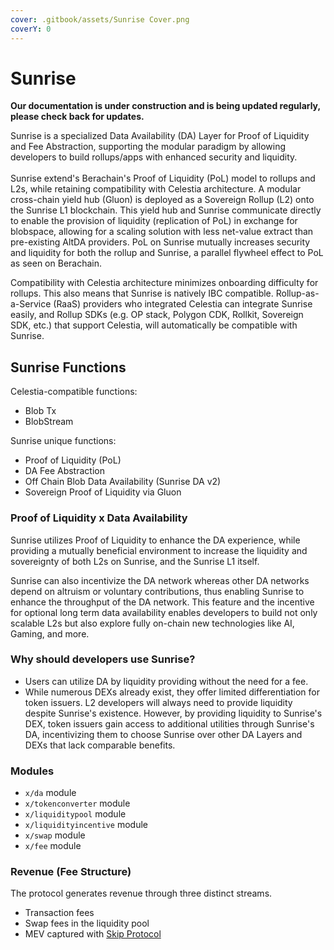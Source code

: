 ```yaml
---
cover: .gitbook/assets/Sunrise Cover.png
coverY: 0
---
```


# Sunrise

**Our documentation is under construction and is being updated regularly, please check back for updates.**

Sunrise is a specialized Data Availability (DA) Layer for Proof of Liquidity and Fee Abstraction, supporting the modular paradigm by allowing developers to build rollups/apps with enhanced security and liquidity.\
\
Sunrise extend's Berachain's Proof of Liquidity (PoL) model to rollups and L2s, while retaining compatibility with Celestia architecture. A modular cross-chain yield hub (Gluon) is deployed as a Sovereign Rollup (L2) onto the Sunrise L1 blockchain. This yield hub and Sunrise communicate directly to enable the provision of liquidity (replication of PoL) in exchange for blobspace, allowing for a scaling solution with less net-value extract than pre-existing AltDA providers. PoL on Sunrise mutually increases security and liquidity for both the rollup and Sunrise, a parallel flywheel effect to PoL as seen on Berachain.

Compatibility with Celestia architecture minimizes onboarding difficulty for rollups. This also means that Sunrise is natively IBC compatible. Rollup-as-a-Service (RaaS) providers who integrated Celestia can integrate Sunrise easily, and Rollup SDKs (e.g. OP stack, Polygon CDK, Rollkit, Sovereign SDK, etc.) that support Celestia, will automatically be compatible with Sunrise.

## Sunrise Functions

Celestia-compatible functions:

- Blob Tx
- BlobStream

Sunrise unique functions:

- Proof of Liquidity (PoL)
- DA Fee Abstraction
- Off Chain Blob Data Availability (Sunrise DA v2)
- Sovereign Proof of Liquidity via Gluon

### Proof of Liquidity x Data Availability

Sunrise utilizes Proof of Liquidity to enhance the DA experience, while providing a mutually beneficial environment to increase the liquidity and sovereignty of both L2s on Sunrise, and the Sunrise L1 itself.

Sunrise can also incentivize the DA network whereas other DA networks depend on altruism or voluntary contributions, thus enabling Sunrise to enhance the throughput of the DA network. This feature and the incentive for optional long term data availability enables developers to build not only scalable L2s but also explore fully on-chain new technologies like AI, Gaming, and more.

### Why should developers use Sunrise?

- Users can utilize DA by liquidity providing without the need for a fee.
- While numerous DEXs already exist, they offer limited differentiation for token issuers. L2 developers will always need to provide liquidity despite Sunrise's existence. However, by providing liquidity to Sunrise's DEX, token issuers gain access to additional utilities through Sunrise's DA, incentivizing them to choose Sunrise over other DA Layers and DEXs that lack comparable benefits.

### Modules

- `x/da` module
- `x/tokenconverter` module
- `x/liquiditypool` module
- `x/liquidityincentive` module
- `x/swap` module
- `x/fee` module

### Revenue (Fee Structure)

The protocol generates revenue through three distinct streams.

- Transaction fees
- Swap fees in the liquidity pool
- MEV captured with [Skip Protocol](https://docs.skip.money/)
